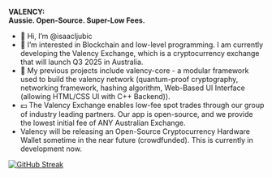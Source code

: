 **VALENCY:** <br>
**Aussie. Open-Source. Super-Low Fees.** <br>

- 👋 Hi, I’m @isaacljubic
- 👀 I’m interested in Blockchain and low-level programming. I am currently developing the Valency Exchange, which is a cryptocurrency exchange that will launch Q3 2025 in Australia. 
- 🌱 My previous projects include valency-core - a modular framework used to build the valency network (quantum-proof cryptography, networking framework, hashing algorithm, Web-Based UI Interface (allowing HTML/CSS UI with C++ Backend)).
- 💵 The Valency Exchange enables low-fee spot trades through our group of industry leading partners. Our app is open-source, and we provide the lowest initial fee of ANY Australian Exchange. <br>
- Valency will be releasing an Open-Source Cryptocurrency Hardware Wallet sometime in the near future (crowdfunded).  This is currently in development now. <br>


[![GitHub Streak](https://streak-stats.demolab.com?user=isaacljubic&theme=dark&border_radius=20)](https://git.io/streak-stats)
